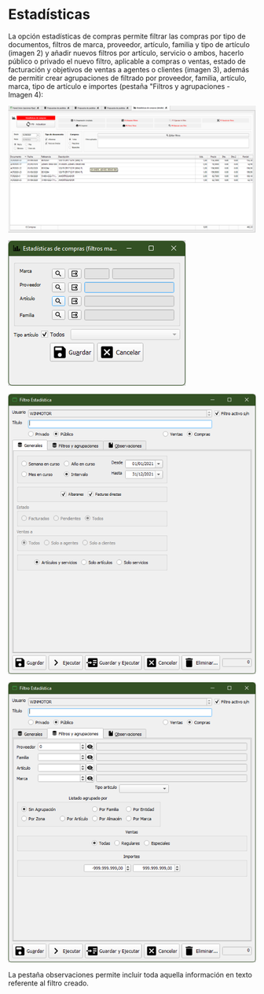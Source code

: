 # Estadísticas

La opción estadísticas de compras permite filtrar las compras por tipo de documentos, filtros de marca, proveedor, artículo, familia y tipo de artículo \(imagen 2\) y añadir nuevos filtros por artículo, servicio o ambos, hacerlo público o privado el nuevo filtro, aplicable a compras o ventas, estado de facturación y objetivos de ventas a agentes o clientes \(imagen 3\), además de permitir crear agrupaciones de filtrado por proveedor, familia, artículo, marca, tipo de artículo e importes \(pestaña "Filtros y agrupaciones - Imagen 4\):

![](../../.gitbook/assets/imagen%20%2849%29.png)

![Imagen 2](../../.gitbook/assets/imagen%20%2848%29.png)

![Imagen 3](../../.gitbook/assets/imagen%20%2872%29.png)

![Imagen 4](../../.gitbook/assets/imagen%20%2858%29.png)

La pestaña observaciones permite incluir toda aquella información en texto referente al filtro creado.

